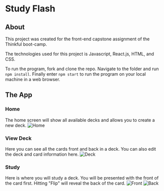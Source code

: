 # Study Flash

## About

This project was created for the front-end capstone assignment of the Thinkful boot-camp.

The technologies used for this project is Javascript, React.js, HTML, and CSS.

To run the program, fork and clone the repo. Navigate to the folder and run `npm install`.
Finally enter `npm start` to run the program on your local machine in a web browser.

## The App

### Home

The home screen will show all available decks and allows you to create a new deck.
![Home](/images/Home.png)

### View Deck

Here you can see all the cards front and back in a deck. You can also edit the deck and card information here.
![Deck](/images/Deck.png)

### Study

Here is where you will study a deck. You will be presented with the front of the card first. Hitting "Flip" will reveal the back of the card.
![Front](/images/Study%20Front.png)
![Back](/images/Study%20Back.png)
